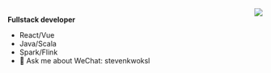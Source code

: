 <img align="right" src="https://github-readme-stats.vercel.app/api?username=guozhaolong&show_icons=true&icon_color=ad0d52&text_color=24292e&bg_color=ffffff&hide_title=true" />

**Fullstack developer**

-  React/Vue
-  Java/Scala
-  Spark/Flink
- 💬 Ask me about WeChat: stevenkwoksl
